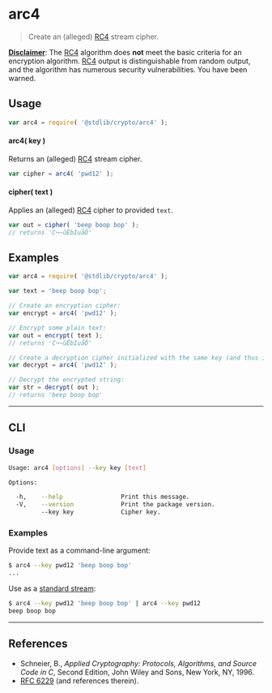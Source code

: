 # arc4

> Create an (alleged) [RC4][rc4] stream cipher.


<section class="intro">

[__Disclaimer__][rfc6229]: The [RC4][rc4] algorithm does __not__ meet the basic criteria for an encryption algorithm. [RC4][rc4] output is distinguishable from random output, and the algorithm has numerous security vulnerabilities. You have been warned.

</section>

<!-- /.intro -->


<section class="usage">

## Usage

``` javascript
var arc4 = require( '@stdlib/crypto/arc4' );
```

#### arc4( key )

Returns an (alleged) [RC4][rc4] stream cipher.

``` javascript
var cipher = arc4( 'pwd12' );
```

#### cipher( text )

Applies an (alleged) [RC4][rc4] cipher to provided `text`.

``` javascript
var out = cipher( 'beep boop bop' );
// returns 'C¬~ûËbIuåÓ'
```

</section>

<!-- /.usage -->


<section class="examples">

## Examples

``` javascript
var arc4 = require( '@stdlib/crypto/arc4' );

var text = 'beep boop bop';

// Create an encryption cipher:
var encrypt = arc4( 'pwd12' );

// Encrypt some plain text:
var out = encrypt( text );
// returns 'C¬~ûËbIuåÓ'

// Create a decryption cipher initialized with the same key (and thus initial state):
var decrypt = arc4( 'pwd12' );

// Decrypt the encrypted string:
var str = decrypt( out );
// returns 'beep boop bop'
```

</section>

<!-- /.examples -->


---

<section class="cli">

## CLI

<section class="usage">

### Usage

``` bash
Usage: arc4 [options] --key key [text]

Options:

  -h,    --help                Print this message.
  -V,    --version             Print the package version.
         --key key             Cipher key.
```

</section>

<!-- /.usage -->

<section class="examples">

### Examples

Provide text as a command-line argument:

``` bash
$ arc4 --key pwd12 'beep boop bop' 
...
```

Use as a [standard stream][standard-streams]:

``` bash
$ arc4 --key pwd12 'beep boop bop' | arc4 --key pwd12
beep boop bop
```

</section>

<!-- /.examples -->

</section>

<!-- /.cli -->


---

<section class="references">

## References

* Schneier, B., *Applied Cryptography: Protocols, Algorithms, and Source Code in C*, Second Edition, John Wiley and Sons, New York, NY, 1996.
* [RFC 6229][rfc6229] (and references therein).

</section>

<!-- /.references -->


<section class="links">

[rc4]: https://en.wikipedia.org/wiki/RC4
[rfc6229]: https://tools.ietf.org/html/rfc6229
[standard-streams]: https://en.wikipedia.org/wiki/Standard_streams

</section>

<!-- /.links -->
